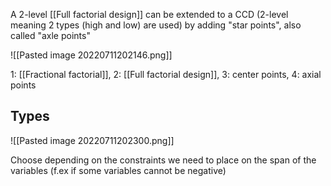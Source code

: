 A 2-level [[Full factorial design]] can be extended to a CCD (2-level meaning 2 types (high and low) are used) by adding "star points", also called "axle points"

![[Pasted image 20220711202146.png]]

1: [[Fractional factorial]], 2: [[Full factorial design]], 3: center points, 4: axial points



## Types
![[Pasted image 20220711202300.png]]

Choose depending on the constraints we need to place on the span of the variables (f.ex if some variables cannot be negative)
